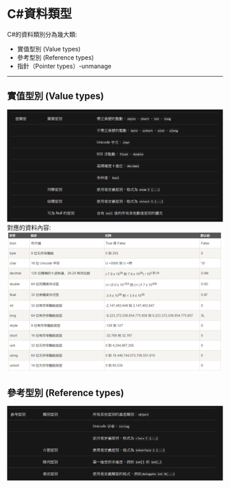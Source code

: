 # C#資料類型
C#的資料類別分為幾大類:
- 實值型別 (Value types)
- 參考型別 (Reference types)
- 指針（Pointer types）-unmanage
---
## 實值型別 (Value types)
![](2020-02-24-23-57-13.png)
對應的資料內容:
![](2020-02-24-23-59-48.png)

## 參考型別 (Reference types)
![](2020-02-25-00-00-42.png)